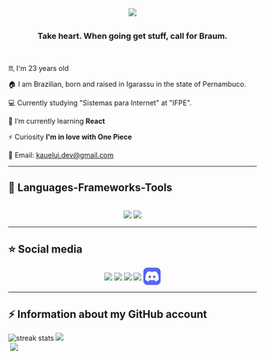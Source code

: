 
<h1 align="center">
    <img src="https://readme-typing-svg.herokuapp.com/?font=Righteous&size=35&center=true&vCenter=true&width=500&height=70&duration=4000&lines=Hi+There!+👋;+I'm+Kauê+Luí!;" />
</h1>
<h3 align="center"> Take heart. When going get stuff, call for Braum. </h3>

<br/>

<div>
  
♏ I'm 23 years old

🏠 I am Brazilian, born and raised in Igarassu in the state of Pernambuco.

💻 Currently studying "Sistemas para Internet" at "IFPE".
 
🌱 I’m currently learning **React**

⚡ Curiosity **I'm in love with One Piece**

💬 Email: kauelui.dev@gmail.com
</div>

<hr/>

## 🚀 Languages-Frameworks-Tools
<br/>

<div align="center">
    <img src="https://skillicons.dev/icons?i=react,bootstrap,html,css,vscode,github,figma,tailwind,git,svelte" />
    <img src="https://skillicons.dev/icons?i=nodejs,python,javascript,typescript,express,firebase,java,nextjs,mysql,php" /><br>
</div>


---
<h2>⭐ Social media </h2>
<!-- ## ⭐ Redes sociais -->

<div align="center"> 
  <a href="https://www.youtube.com/channel/UCMXlJGRzqOORp1v_S02KJ9w" target="_blank"><img align="center" src="https://github.com/detain/svg-logos/blob/master/svg/y/youtube-shorts-1.svg" width="31px"/></a>
  <a href="https://instagram.com/kuelui" target="_blank"><img align="center" src="https://raw.githubusercontent.com/yushi1007/yushi1007/main/images/instagram.svg" width="35px"/></a>
  <a href = "kauelui.dev@gmail.com"><img align="center" src="https://www.svgrepo.com/show/349379/gmail-old.svg" width="35px"/></a>
  <a href="www.linkedin.com/kauelui" target="_blank"><img align="center" src="https://raw.githubusercontent.com/yushi1007/yushi1007/main/images/linkedin.svg" width="35px"/></a>
  <a href="@kauelui" target="_blank"><img align="center" src="https://github.com/tandpfun/skill-icons/blob/main/icons/Discord.svg" width="35px"/></a>
  
</div>

---
<h2>⚡ Information about my GitHub account </h2>
<!-- ## ⭐ Information about my GitHub account -->

<div>
  <img height="170em" src="https://github-readme-streak-stats-salesp07.vercel.app/?user=kauelui&count_private=true&theme=dark" alt="streak stats"/>
  <img height="170em" src="https://github-readme-stats.vercel.app/api?username=kauelui&show_icons=true&theme=dark&include_all_commits=true&count_private=true"/>
    <br>‎‎
  <img height="170em" align="center" src="https://github-readme-stats.vercel.app/api/top-langs/?username=kauelui&layout=compact&langs_count=7&theme=dark"/>
</div>





